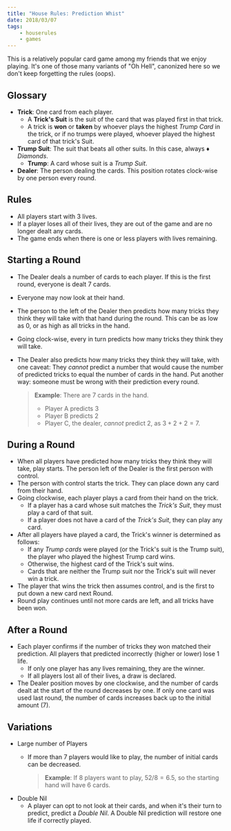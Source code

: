 ```yaml
---
title: "House Rules: Prediction Whist"
date: 2018/03/07
tags:
    - houserules
    - games
---
```


This is a relatively popular card game among my friends that we enjoy
playing. It's one of those many variants of "Oh Hell", canonized here so we
don't keep forgetting the rules (oops).

## Glossary ##

- **Trick**: One card from each player.
    - A **Trick's Suit** is the suit of the card that was played first in that
      trick.
    - A trick is **won** or **taken** by whoever plays the highest *Trump
      Card* in the trick, or if no trumps were played, whoever played the
      highest card of that trick's Suit.
- **Trump Suit**: The suit that beats all other suits. In this case, always
  :diamonds: *Diamonds*.
    - **Trump**: A card whose suit is a *Trump Suit*.
- **Dealer**: The person dealing the cards. This position rotates clock-wise by
  one person every round.

## Rules ##

- All players start with 3 lives.
- If a player loses all of their lives, they are out of the game and are no
  longer dealt any cards.
- The game ends when there is one or less players with lives remaining.

## Starting a Round ##

- The Dealer deals a number of cards to each player. If this is the first round,
  everyone is dealt 7 cards.
- Everyone may now look at their hand.
- The person to the left of the Dealer then predicts how many tricks they think
  they will take with that hand during the round. This can be as low as 0, or
  as high as all tricks in the hand.
- Going clock-wise, every in turn predicts how many tricks they think they will
  take.
- The Dealer also predicts how many tricks they think they will take, with one
  caveat: They *cannot* predict a number that would cause the number of
  predicted tricks to equal the number of cards in the hand. Put another way:
  someone must be wrong with their prediction every round.

    > **Example**: There are 7 cards in the hand.
    > - Player A predicts 3
    > - Player B predicts 2
    > - Player C, the dealer, *cannot* predict 2, as $`3 + 2 + 2 = 7`$.

## During a Round ##

- When all players have predicted how many tricks they think they will take,
  play starts. The person left of the Dealer is the first person with control.
- The person with control starts the trick. They can place down any card from
  their hand.
- Going clockwise, each player plays a card from their hand on the trick.
    - If a player has a card whose suit matches the *Trick's Suit*, they must
      play a card of that suit.
    - If a player does not have a card of the *Trick's Suit*, they can play
      any card.
- After all players have played a card, the Trick's winner is determined as
  follows:
    - If any *Trump cards* were played (or the Trick's suit is the Trump suit),
      the player who played the highest Trump card wins.
    - Otherwise, the highest card of the Trick's suit wins.
    - Cards that are neither the Trump suit nor the Trick's suit will never win
      a trick.
- The player that wins the trick then assumes control, and is the first to put
  down a new card next Round.
- Round play continues until not more cards are left, and all tricks have been
  won.

## After a Round ##

- Each player confirms if the number of tricks they won matched their
  prediction. All players that predicted incorrectly (higher or lower) lose 1
  life.
    - If only one player has any lives remaining, they are the winner.
    - If all players lost all of their lives, a draw is declared.
- The Dealer position moves by one clockwise, and the number of cards dealt at
  the start of the round decreases by one. If only one card was used last round,
  the number of cards increases back up to the initial amount (7).

## Variations ##

- Large number of Players
    - If more than 7 players would like to play, the number of initial cards
      can be decreased.

        > **Example**: If 8 players want to play, $`52 / 8 = 6.5`$, so the
        > starting hand will have 6 cards.
- Double Nil
    - A player can opt to not look at their cards, and when it's their turn to
      predict, predict a *Double Nil*. A Double Nil prediction will restore one
      life if correctly played.
